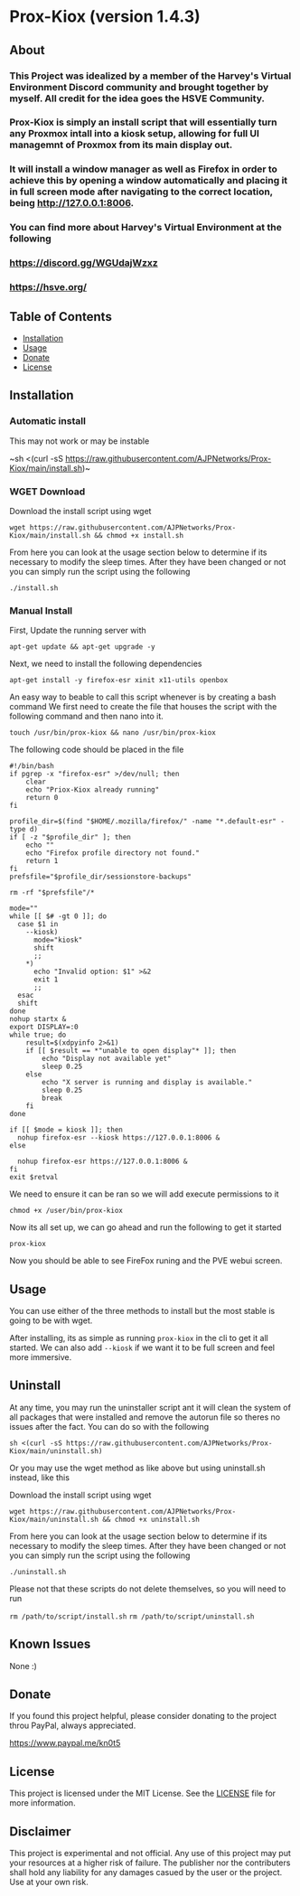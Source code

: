 # Prox-Kiox (version 1.4.3)

## About

### This Project was idealized by a member of the Harvey's Virtual Environment Discord community and brought together by myself.  All credit for the idea goes the HSVE Community.

### Prox-Kiox is simply an install script that will essentially turn any Proxmox intall into a kiosk setup, allowing for full UI managemnt of Proxmox from its main display out.
### It will install a window manager as well as Firefox in order to achieve this by opening a window automatically and placing it in full screen mode after navigating to the correct location, being http://127.0.0.1:8006.

### You can find more about Harvey's Virtual Environment at the following
### https://discord.gg/WGUdajWzxz
### https://hsve.org/



## Table of Contents

- [Installation](#installation)
- [Usage](#usage)
- [Donate](#donate)
- [License](#license)



## Installation

### Automatic install

This may not work or may be instable

~sh <(curl -sS https://raw.githubusercontent.com/AJPNetworks/Prox-Kiox/main/install.sh)~



### WGET Download

Download the install script using wget

``wget https://raw.githubusercontent.com/AJPNetworks/Prox-Kiox/main/install.sh && chmod +x install.sh``

From here you can look at the usage section below to determine if its necessary to modify the sleep times.
After they have been changed or not you can simply run the script using the following

``./install.sh``



### Manual Install

First, Update the running server with

``apt-get update && apt-get upgrade -y``

Next, we need to install the following dependencies

``apt-get install -y firefox-esr xinit x11-utils openbox``

An easy way to beable to call this script whenever is by creating a bash command
We first need to create the file that houses the script with the following command and then nano into it.

``touch /usr/bin/prox-kiox && nano /usr/bin/prox-kiox``

The following code should be placed in the file

```
#!/bin/bash
if pgrep -x "firefox-esr" >/dev/null; then
    clear
    echo "Priox-Kiox already running"
    return 0
fi

profile_dir=$(find "$HOME/.mozilla/firefox/" -name "*.default-esr" -type d)
if [ -z "$profile_dir" ]; then
    echo ""
    echo "Firefox profile directory not found."
    return 1
fi
prefsfile="$profile_dir/sessionstore-backups"

rm -rf "$prefsfile"/*

mode=""
while [[ $# -gt 0 ]]; do
  case $1 in
    --kiosk)
      mode="kiosk"
      shift
      ;;
    *)
      echo "Invalid option: $1" >&2
      exit 1
      ;;
  esac
  shift
done
nohup startx &
export DISPLAY=:0
while true; do
    result=$(xdpyinfo 2>&1)
    if [[ $result == *"unable to open display"* ]]; then
        echo "Display not available yet"
        sleep 0.25
    else
        echo "X server is running and display is available."
        sleep 0.25
        break
    fi
done

if [[ $mode = kiosk ]]; then
  nohup firefox-esr --kiosk https://127.0.0.1:8006 &
else

  nohup firefox-esr https://127.0.0.1:8006 &
fi
exit $retval
```

We need to ensure it can be ran so we will add execute permissions to it

```chmod +x /user/bin/prox-kiox```

Now its all set up, we can go ahead and run the following to get it started

``prox-kiox``


Now you should be able to see FireFox runing and the PVE webui screen.



## Usage

You can use either of the three methods to install but the most stable is going to be with wget.

After installing, its as simple as running `prox-kiox` in the cli to get it all started.  We can also add `--kiosk` if we want it to be full screen and feel more immersive.



## Uninstall

At any time, you may run the uninstaller script ant it will clean the system of all packages that were installed and remove the autorun file so theres no issues after the fact.  You can do so with the following

``sh <(curl -sS https://raw.githubusercontent.com/AJPNetworks/Prox-Kiox/main/uninstall.sh)``

Or you may use the wget method as like above but using uninstall.sh instead, like this

Download the install script using wget

``wget https://raw.githubusercontent.com/AJPNetworks/Prox-Kiox/main/uninstall.sh && chmod +x uninstall.sh``

From here you can look at the usage section below to determine if its necessary to modify the sleep times.
After they have been changed or not you can simply run the script using the following

``./uninstall.sh``

Please not that these scripts do not delete themselves, so you will need to run

``rm /path/to/script/install.sh``
``rm /path/to/script/uninstall.sh``


## Known Issues

None :)



## Donate

If you found this project helpful, please consider donating to the project throu PayPal, always appreciated.

https://www.paypal.me/kn0t5



## License

This project is licensed under the MIT License. See the [LICENSE](LICENSE) file for more information.



## Disclaimer

This project is experimental and not official.  Any use of this project may put your resources at a higher risk of failure.  The publisher nor the contributers shall hold any liability for any damages casued by the user or the project.  Use at your own risk.

